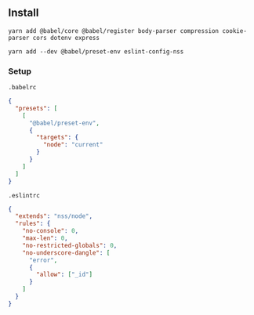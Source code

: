 ## Install
```yarn add @babel/core @babel/register body-parser compression cookie-parser cors dotenv express```

```yarn add --dev @babel/preset-env eslint-config-nss```

### Setup
`.babelrc`

```json
{
  "presets": [
    [
      "@babel/preset-env",
      {
        "targets": {
          "node": "current"
        }
      }
    ]
  ]
}
```

`.eslintrc`

```json
{
  "extends": "nss/node",
  "rules": {
    "no-console": 0,
    "max-len": 0,
    "no-restricted-globals": 0,
    "no-underscore-dangle": [
      "error",
      {
        "allow": ["_id"]
      }
    ]
  }
}
```